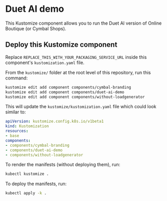 # Duet AI demo

This Kustomize component allows you to run the Duet AI version of Online Boutique (or Cymbal Shops).

## Deploy this Kustomize component

Replace `REPLACE_THIS_WITH_YOUR_PACKAGING_SERVICE_URL` inside this component's `kustomization.yaml` file.

From the `kustomize/` folder at the root level of this repository, run this command:

```bash
kustomize edit add component components/cymbal-branding
kustomize edit add component components/duet-ai-demo
kustomize edit add component components/without-loadgenerator
```

This will update the `kustomize/kustomization.yaml` file which could look similar to:

```yaml
apiVersion: kustomize.config.k8s.io/v1beta1
kind: Kustomization
resources:
- base
components:
- components/cymbal-branding
- components/duet-ai-demo
- components/without-loadgenerator
```

To render the manifests (without deploying them), run:
```bash
kubectl kustomize .
```

To deploy the manifests, run:
```bash
kubectl apply -k .
```
